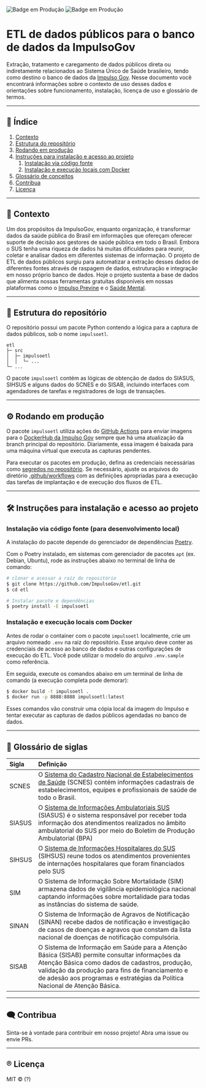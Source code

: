 <!--
SPDX-FileCopyrightText: 2021, 2022 ImpulsoGov <contato@impulsogov.org>

SPDX-License-Identifier: MIT
-->
![Badge em Produção](https://img.shields.io/badge/status-em%20produ%C3%A7%C3%A3o-green)
![Badge em Produção](https://img.shields.io/badge/release%20date-january-blue)

# ETL de dados públicos para o banco de dados da ImpulsoGov

Extração, tratamento e caregamento de dados públicos direta ou indiretamente relacionados ao Sistema Único de Saúde brasileiro, tendo como destino o banco de dados da [Impulso Gov](https://impulsogov.org/).
Nesse documento você encontrará informações sobre o contexto de uso desses dados e orientações sobre funcionamento, instalação, licença de uso e glossário de termos.

*******
## :mag_right: Índice
1. [Contexto](#contexto)
2. [Estrutura do repositório](#estrutura)
3. [Rodando em produção](#rodando)
4. [Instruções para instalação e acesso ao projeto](#instalacao)
    1. [Instalação via código fonte](#subinstalacao1)
    1. [Instalação e execução locais com Docker](#subinstalacao2)
5. [Glossário de conceitos](#glossario)
6. [Contribua](#contribua)
7. [Licença](#licenca)
*******


<div id='contexto'/>  

## :rocket: Contexto

Um dos propósitos da ImpulsoGov, enquanto organização, é transformar dados da saúde pública do Brasil em informações que ofereçam oferecer suporte de decisão aos gestores de saúde pública em todo o Brasil. Embora o SUS tenha uma riqueza de dados há muitas dificuldades para reunir, coletar e analisar dados em diferentes sistemas de informação. O projeto de ETL de dados públicos surgiu para automatizar a extração desses dados de diferentes fontes através de raspagem de dados, estruturação e integração em nosso próprio banco de dados. Hoje o projeto sustenta a base de dados que alimenta nossas ferramentas gratuítas disponíveis em nossas plataformas como o [Impulso Previne](https://www.impulsoprevine.org/) e o [Saúde Mental](https://saudemental.impulsogov.org/).

*******
  
  
 <div id='estrutura'/>  
 
 ## :milky_way: Estrutura do repositório

O repositório possui um pacote Python contendo a lógica para a
captura de dados públicos, sob o nome `impulsoetl`.

```plain
etl
├─ src
│  ├─ impulsoetl
│  │  └─ ...
└─ ...
```

O pacote `impulsoetl` contém as lógicas de obtenção de dados do SIASUS, SIHSUS
e alguns dados do SCNES e do SISAB, incluindo interfaces com agendadores de
tarefas e registradores de logs de transações.


*******
 <div id='rodando'/> 
 
## :gear: Rodando em produção

O pacote `impulsoetl` utiliza ações do
[GitHub Actions](https://docs.github.com/actions) para enviar imagens para o
[DockerHub da Impulso Gov](https://hub.docker.com/orgs/impulsogov/repositories)
sempre que há uma atualização da branch principal do repositório. Diariamente,
essa imagem é baixada para uma máquina virtual que executa as capturas
pendentes.

Para executar os pacotes em produção, defina as credenciais necessárias como [segredos no repositório](https://docs.github.com/en/actions/security-guides/encrypted-secrets). Se necessário, ajuste os arquivos do diretório [.github/workflows](./.github/workflows) com as definições apropriadas para a execução das tarefas de implantação e de execução dos fluxos de ETL.
*******

<div id='instalacao'/> 

 ## 🛠️ Instruções para instalação e acesso ao projeto
 
 <div id='subinstalacao1'/> 
 
 ### Instalação via código fonte (para desenvolvimento local)
 
 A instalação do pacote depende do gerenciador de dependências [Poetry][].

Com o Poetry instalado, em sistemas com gerenciador de pacotes `apt` (ex. Debian, Ubuntu), rode as instruções abaixo no terminal de linha de comando:

[Poetry]: https://python-poetry.org/docs/#installation

```sh
# clonar e acessar a raíz do repositório
$ git clone https://github.com/ImpulsoGov/etl.git
$ cd etl

# Instalar pacote e dependências
$ poetry install -E impulsoetl
```

 <div id='subinstalacao2'/> 
 
 ### Instalação e execução locais com Docker
  
  Antes de rodar o container com o pacote `impulsoetl` localmente, crie um arquivo nomeado `.env` na raiz do repositório. Esse arquivo deve conter as credenciais de acesso ao banco de dados e outras configurações de execução do ETL. Você pode utilizar o modelo do arquivo `.env.sample` como referência.

Em seguida, execute os comandos abaixo em um terminal de linha de comando (a execução completa pode demorar):

```sh
$ docker build -t impulsoetl .
$ docker run -p 8888:8888 impulsoetl:latest
```

Esses comandos vão construir uma cópia local da imagem do Impulso e tentar executar as capturas de dados públicos agendadas no banco de dados.

*******
<div id='glossario'/>  

## :closed_book: Glossário de siglas

| Sigla  | Definição |
| :---    | :----    |
| SCNES    | O [Sistema do Cadastro Nacional de Estabelecimentos de Saúde](https://cnes.datasus.gov.br/pages/estabelecimentos/consulta.jsp) (SCNES) contém informações cadastrais de estabelecimentos, equipes e profissionais de saúde de todo o Brasil.   |
| SIASUS    | O [Sistema de Informações Ambulatoriais SUS](https://cnes.datasus.gov.br/pages/estabelecimentos/consulta.jsp) (SIASUS) é o sistema responsável por receber toda informação dos atendimentos realizados no âmbito ambulatorial do SUS por meio do Boletim de Produção Ambulatorial (BPA) |
| SIHSUS    | O [Sistema de Informações Hospitalares do SUS](https://datasus.saude.gov.br/acesso-a-informacao/morbidade-hospitalar-do-sus-sih-sus/) (SIHSUS) reune todos os atendimentos provenientes de internações hospitalares que foram financiados pelo SUS |
| SIM    | O Sistema de Informação Sobre Mortalidade (SIM) armazena dados de vigilância epidemiológica nacional captando informações sobre mortalidade para todas as instâncias do sistema de saúde. |
| SINAN    | O Sistema de Informação de Agravos de Notificação (SINAN) recebe dados de notificação e investigação de casos de doenças e agravos que constam da lista nacional de doenças de notificação compulsória. |
| SISAB    | O Sistema de Informação em Saúde para a Atenção Básica (SISAB) permite consultar informações da Atenção Básica como dados de cadastros, produção, validação da produção para fins de financiamento e de adesão aos programas e estratégias da Política Nacional de Atenção Básica. |
*******

<div id='contribua'/>  

## :left_speech_bubble: Contribua
Sinta-se à vontade para contribuir em nosso projeto! Abra uma issue ou envie PRs.

*******
<div id='licenca'/>  

## :registered: Licença
MIT © (?)
